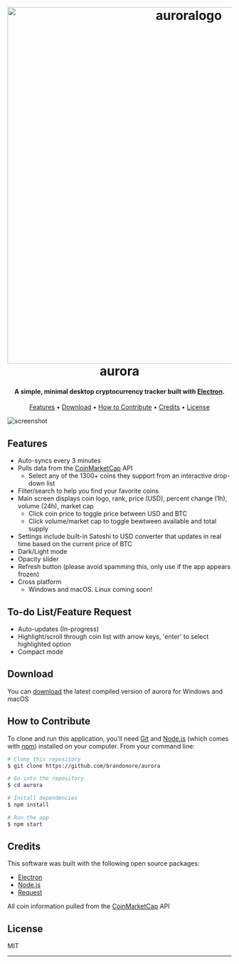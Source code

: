 
<h1 align="center">
  <br>
  <img src="https://raw.githubusercontent.com/brandonore/aurora/master/assets/logo.png" alt="auroralogo" width="800">
  <br>
  aurora
  <br>
</h1>

<h4 align="center">A simple, minimal desktop cryptocurrency tracker built with <a href="http://electron.atom.io" target="_blank">Electron</a>.</h4>

<p align="center">
  <a href="#features">Features</a> •
  <a href="#download">Download</a> •
  <a href="#how-to-contribute">How to Contribute</a> •
  <a href="#credits">Credits</a> •
  <a href="#license">License</a>
</p>

![screenshot](https://raw.githubusercontent.com/brandonore/aurora/master/assets/aurora.gif)

## Features

* Auto-syncs every 3 minutes
* Pulls data from the <a href="https://coinmarketcap.com">CoinMarketCap</a> API
  - Select any of the 1300+ coins they support from an interactive drop-down list
* Filter/search to help you find your favorite coins  
* Main screen displays coin logo, rank, price (USD), percent change (1h), volume (24h), market cap
  - Click coin price to toggle price between USD and BTC
  - Click volume/market cap to toggle bewtween available and total supply
* Settings include built-in Satoshi to USD converter that updates in real time based on the current price of BTC
* Dark/Light mode
* Opacity slider
* Refresh button (please avoid spamming this, only use if the app appears frozen)
* Cross platform
  - Windows and macOS. Linux coming soon!

## To-do List/Feature Request

* Auto-updates (In-progress)
* Highlight/scroll through coin list with arrow keys, 'enter' to select highlighted option
* Compact mode
  
## Download

You can [download](https://github.com/brandonore/aurora/releases/tag/v1.0.0) the latest compiled version of aurora for Windows and macOS

## How to Contribute

To clone and run this application, you'll need [Git](https://git-scm.com) and [Node.js](https://nodejs.org/en/download/) (which comes with [npm](http://npmjs.com)) installed on your computer. From your command line:

```bash
# Clone this repository
$ git clone https://github.com/brandonore/aurora

# Go into the repository
$ cd aurora

# Install dependencies
$ npm install

# Run the app
$ npm start
```

## Credits

This software was built with the following open source packages:

- [Electron](http://electronjs.org)
- [Node.js](https://nodejs.org/)
- [Request](https://www.npmjs.com/package/request)

All coin information pulled from the <a href="https://coinmarketcap.com">CoinMarketCap</a> API

## License

MIT

---
